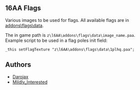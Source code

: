 ## 16AA Flags

Various images to be used for flags. All available flags are in  [addons\flags\data](https://github.com/16AA-Milsim/16AA-Common/blob/main/addons/flags/data).

The in game path is `z\l6AA\addons\flags\data\image_name.paa`.  
Example script to be used in a flag poles init field:
```sqf
_this setFlagTexture "z\l6AA\addons\flags\data\1plhq.paa";
```

## Authors
- [Darojax](https://github.com/Darojax)
- [Mildly_Interested](https://github.com/MildlyInterested)
